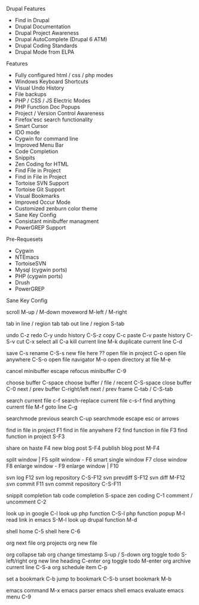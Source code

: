 Drupal Features

* Find in Drupal
* Drupal Documentation
* Drupal Project Awareness
* Drupal AutoComplete (Drupal 6 ATM)
* Drupal Coding Standards
* Drupal Mode from ELPA

Features

* Fully configured html / css / php modes
* Windows Keyboard Shortcuts
* Visual Undo History
* File backups
* PHP / CSS / JS Electric Modes
* PHP Function Doc Popups
* Project / Version Control Awareness
* Firefox'esc search functionality
* Smart Cursor
* IDO mode
* Cygwin for command line
* Improved Menu Bar
* Code Completion
* Snippits
* Zen Coding for HTML
* Find File in Project
* Find in File in Project
* Tortoise SVN Support
* Tortoise Git Support
* Visual Bookmarks
* Improved Occur Mode
* Customized zenburn color theme
* Sane Key Config
* Consistant minibuffer managment
* PowerGREP Support

Pre-Requesets

* Cygwin
* NTEmacs
* TortoiseSVN
* Mysql (cygwin ports)
* PHP (cygwin ports)
* Drush
* PowerGREP

Sane Key Config

scroll M-up / M-down
moveword M-left / M-right

tab in line / region tab
tab out line / region S-tab

undo C-z
redo C-y
undo history C-S-z
copy C-c
paste C-v
paste history C-S-v
cut C-x
select all C-a
kill current line M-k
duplicate current line C-d

save C-s
rename C-S-s
new file here ??
open file in project C-o
open file anywhere C-S-o
open file navigator M-o
open directory at file M-e

cancel minibuffer escape
refocus minibuffer C-9

choose buffer C-space
choose buffer / file / recent C-S-space
close buffer C-0
next / prev buffer C-right/left
next / prev frame C-tab / C-S-tab


search current file c-f
search-replace current file c-s-f
find anything current file M-f
goto line C-g

searchmode previous search C-up
searchmode escape esc or arrows

find in file in project F1
find in file anywhere F2
find function in file F3
find function in project S-F3

share on haste F4
new blog post S-F4
publish blog post M-F4

split window | F5
split window - F6
smart single window F7
close window F8
enlarge window - F9
enlarge window | F10

svn log F12
svn log repository C-S-F12
svn prevdiff S-F12
svn diff M-F12
svn commit F11
svn commit repository C-S-F11

snippit completion tab
code completion S-space
zen coding C-1
comment / uncomment C-2

look up in google C-l
look up php function C-S-l
php function popup M-l
read link in emacs S-M-l
look up drupal function M-d

shell home C-5
shell here C-6

org next file
org projects 
org new file 

org collapse tab
org change timestamp S-up / S-down
org toggle todo S-left/right
org new line heading C-enter
org toggle todo M-enter
org archive current line C-S-a
org schedule item C-p

set a bookmark C-b
jump to bookmark C-S-b
unset bookmark M-b

emacs command M-x
emacs parser
emacs shell
emacs evaluate
emacs menu C-9
